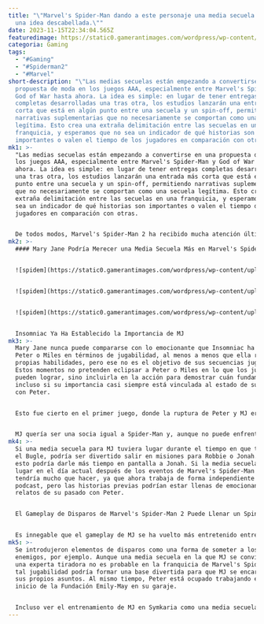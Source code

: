 ```yaml
---
title: "\"Marvel's Spider-Man dando a este personaje una media secuela ya no es
  una idea descabellada.\""
date: 2023-11-15T22:34:04.565Z
featuredimage: https://static0.gamerantimages.com/wordpress/wp-content/uploads/2023/11/p-2-4.jpg?q=50&fit=contain&w=943&h=&dpr=1.5
categoria: Gaming
tags:
  - "#Gaming"
  - "#Spiderman2"
  - "#Marvel"
short-description: "\"Las medias secuelas están empezando a convertirse en una
  propuesta de moda en los juegos AAA, especialmente entre Marvel's Spider-Man y
  God of War hasta ahora. La idea es simple: en lugar de tener entregas
  completas desarrolladas una tras otra, los estudios lanzarán una entrada más
  corta que está en algún punto entre una secuela y un spin-off, permitiendo
  narrativas suplementarias que no necesariamente se comportan como una secuela
  legítima. Esto crea una extraña delimitación entre las secuelas en una
  franquicia, y esperamos que no sea un indicador de qué historias son
  importantes o valen el tiempo de los jugadores en comparación con otras."
mk1: >-
  "Las medias secuelas están empezando a convertirse en una propuesta de moda en
  los juegos AAA, especialmente entre Marvel's Spider-Man y God of War hasta
  ahora. La idea es simple: en lugar de tener entregas completas desarrolladas
  una tras otra, los estudios lanzarán una entrada más corta que está en algún
  punto entre una secuela y un spin-off, permitiendo narrativas suplementarias
  que no necesariamente se comportan como una secuela legítima. Esto crea una
  extraña delimitación entre las secuelas en una franquicia, y esperamos que no
  sea un indicador de qué historias son importantes o valen el tiempo de los
  jugadores en comparación con otras.


  De todos modos, Marvel's Spider-Man 2 ha recibido mucha atención últimamente en cuanto a las medias secuelas. Justo antes de que se lanzara el juego, hubo un reconocimiento oficial de la posibilidad de que Marvel's Spider-Man 2 pudiera tener una media secuela o spin-off de Venom si los fanáticos lo demandaran, por ejemplo. Sabiendo que Marvel's Wolverine está en desarrollo y probablemente sea donde Insomniac concentre sus esfuerzos completos en el futuro cercano, las medias secuelas también podrían ser una excelente manera para los desarrolladores de cubrir estos enormes vacíos fuera de los DLC y expansiones, y Insomniac ha demostrado que Mary Jane Watson es su candidata más digna para una media secuela.
mk2: >-
  #### Mary Jane Podría Merecer una Media Secuela Más en Marvel's Spider-Man


  ![spidem](https://static0.gamerantimages.com/wordpress/wp-content/uploads/2023/11/d-4-5.png?q=50&fit=contain&w=735&h=480&dpr=1.5 "spidem")


  ![spidem](https://static0.gamerantimages.com/wordpress/wp-content/uploads/2023/11/d-3-6.png?q=50&fit=contain&w=735&h=480&dpr=1.5 "spidem")


  ![spidem](https://static0.gamerantimages.com/wordpress/wp-content/uploads/2023/11/d-1-6.png?q=50&fit=contain&w=735&h=480&dpr=1.5 "spidem")


  Insomniac Ya Ha Establecido la Importancia de MJ
mk3: >-
  Mary Jane nunca puede compararse con lo emocionante que Insomniac ha hecho a
  Peter o Miles en términos de jugabilidad, al menos a menos que ella reciba sus
  propias habilidades, pero ese no es el objetivo de sus secuencias jugables.
  Estos momentos no pretenden eclipsar a Peter o Miles en lo que los jugadores
  pueden lograr, sino incluirla en la acción para demostrar cuán fundamental es,
  incluso si su importancia casi siempre está vinculada al estado de su relación
  con Peter.


  Esto fue cierto en el primer juego, donde la ruptura de Peter y MJ era un misterio que se desarrollaba a lo largo de sus secuencias jugables y llevaba a los jugadores a entender por qué MJ sentía que necesitaba demostrarle algo a Peter, y mucho menos demostrarle a ella misma que podía ser valiosa en su asociación.


  MJ quería ser una socia igual a Spider-Man y, aunque no puede enfrentarse a criminales peligrosos como él, quería ser una participante capaz en sus esfuerzos contra el crimen. En la secuela, ya no necesita sentirse inadecuada, aunque su vida laboral en el Daily Bugle rompe una grieta en su identidad.
mk4: >-
  Si una media secuela para MJ tuviera lugar durante el tiempo en que trabajó en
  el Bugle, podría ser divertido salir en misiones para Robbie o Jonah. Además,
  esto podría darle más tiempo en pantalla a Jonah. Si la media secuela tuviera
  lugar en el día actual después de los eventos de Marvel's Spider-Man 2, MJ no
  tendría mucho que hacer, ya que ahora trabaja de forma independiente en un
  podcast, pero las historias previas podrían estar llenas de emocionantes
  relatos de su pasado con Peter.


  El Gameplay de Disparos de Marvel's Spider-Man 2 Puede Llenar un Spin-Off Liderado por MJ


  Es innegable que el gameplay de MJ se ha vuelto más entretenido entre Marvel's Spider-Man y Marvel's Spider-Man 2 con la inclusión de ataques a larga distancia y un enfoque más ofensivo. La sigilo sigue siendo absolutamente fundamental en las misiones de MJ en Marvel's Spider-Man 2, pero su tiempo en Symkaria claramente resultó en que se sienta mucho más segura en su capacidad para derribar a los enemigos.
mk5: >-
  Se introdujeron elementos de disparos como una forma de someter a los
  enemigos, por ejemplo. Aunque una media secuela en la que MJ se convierta en
  una experta tiradora no es probable en la franquicia de Marvel's Spider-Man,
  tal jugabilidad podría formar una base divertida para que MJ se encargue de
  sus propios asuntos. Al mismo tiempo, Peter está ocupado trabajando en el
  inicio de la Fundación Emily-May en su garaje.


  Incluso ver el entrenamiento de MJ en Symkaria como una media secuela de precuela sería interesante, pero una media secuela, no obstante, aparentemente tendría que situarse en el pasado por ahora. Con suerte, Marvel's Spider-Man 3 posicionará a MJ como un personaje aún más importante, e Insomniac no habría presentado este tipo de jugabilidad para ella si no se iba a repetir de alguna manera, lo que significa que probablemente vuelva a empuñar un taser modificado con lanzatelarañas en el futuro, ya sea en su propia media secuela o en una secuela completa."
---
```

